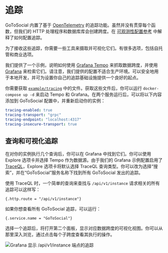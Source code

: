 # 追踪

GoToSocial 内置了基于 [OpenTelemetry][otel] 的追踪功能。虽然并没有贯穿每个函数，但我们的 HTTP 处理程序和数据库库会创建跨度。在 [可观测性配置参考][obs] 中解释了如何配置追踪。

为了接收这些追踪，你需要一些工具来摄取并可视化它们。有很多选项，包括自托管和商业选项。

我们提供了一个示例，说明如何使用 [Grafana Tempo][tempo] 来抓取数据跨度，并使用 [Grafana][grafana] 来检索它们。请注意，我们提供的配置不适合生产环境。可以安全地用于本地开发，并可为设置你自己的追踪基础设施提供一个良好的起点。

你需要获取 [`example/tracing`][ext] 中的文件。获取这些文件后，你可以运行 `docker-compose up -d` 来启动 Tempo 和 Grafana。在两个服务运行后，可以将以下内容添加到 GoToSocial 配置中，并重新启动你的实例：

```yaml
tracing-enabled: true
tracing-transport: "grpc"
tracing-endpoint: "localhost:4317"
tracing-insecure-transport: true
```

[otel]: https://opentelemetry.io/
[obs]: ../configuration/observability.md
[tempo]: https://grafana.com/oss/tempo/
[grafana]: https://grafana.com/oss/grafana/
[ext]: https://github.com/superseriousbusiness/gotosocial/tree/main/example/tracing

## 查询和可视化追踪

在对你的实例执行几个查询后，你可以在 Grafana 中找到它们。你可以使用 Explore 选项卡并选择 Tempo 作为数据源。由于我们的 Grafana 示例配置启用了 [TraceQL][traceql]，Explore 选项卡将默认选择 TraceQL 查询类型。你可以改为选择“搜索”，并在“GoToSocial”服务名称下找到所有 GoToSocial 发出的追踪。

使用 TraceQL 时，一个简单的查询来查找与 `/api/v1/instance` 请求相关的所有追踪可以这样写：

```
{.http.route = "/api/v1/instance"}
```

如果你想查看所有 GoToSocial 追踪，可以运行：

```
{.service.name = "GoToSocial"}
```

选择一个追踪后，将打开第二个面板，显示对应数据跨度的可视化视图。你可以从那里深入浏览，通过点击每个子跨度查看其执行的操作。

![Grafana 显示 /api/v1/instance 端点的追踪](../assets/tracing.png)

[traceql]: https://grafana.com/docs/tempo/latest/traceql/
